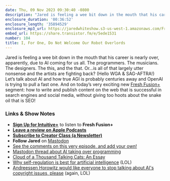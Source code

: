 ```yaml
---
date: Thu, 09 Nov 2023 09:30:40 -0800
description: "Jared is feeling a wee bit down in the mouth that his career is nearly over, apparently, due to AI coming for us all. The programmers. The musicians. The designers. The this, and the that. Or…is all of that largely utter nonsense and the artists are fighting back? (Hello WGA & SAG-AFTRA!) Let’s talk about AI and how true AGI is probably centuries away and OpenAI is trying to pull a fast one. And on today’s very exciting new Fresh Fusion+ segment: how to write and publish content on the web that is successful in search engines and social media, without giving too hoots about the snake oil that is SEO!"
enclosure_duration: '00:36:52'
enclosure_length: '35894529'
enclosure_mp3_url: https://jaredwhiteshow.s3-us-west-1.amazonaws.com/FreshFusion_Episode_104%20-%20I%20For%20One%20Do%20Not%20Welcome%20Our%20Robot%20Overlords.mp3
embed_url: https://share.transistor.fm/e/5ede1531
number: 104
title: I, For One, Do Not Welcome Our Robot Overlords
---
```


Jared is feeling a wee bit down in the mouth that his career is nearly over, apparently, due to AI coming for us all. The programmers. The musicians. The designers. The this, and the that. Or…is all of that largely utter nonsense and the artists are fighting back? (Hello WGA & SAG-AFTRA!) Let’s talk about AI and how true AGI is probably centuries away and OpenAI is trying to pull a fast one. And on today’s very exciting new [Fresh Fusion+](https://plus.intuitivefuture.com) segment: how to write and publish content on the web that is successful in search engines and social media, without giving too hoots about the snake oil that is SEO!

### Links & Show Notes

* **[Sign Up for Intuitive+](https://plus.intuitivefuture.com)** to listen to **Fresh Fusion+**
* **[Leave a review on Apple Podcasts](https://podcasts.apple.com/us/podcast/fresh-fusion/id1387528457)**
* **[Subscribe to Creator Class (a Newsletter)](https://jaredwhite.com/creator-class)**
* **Follow Jared** on [Mastodon](https://indieweb.social/@jaredwhite)
* [See the comments on this very episode, and add your own!](https://jaredwhite.com/podcast/104)
* [Mastodon thread about AI taking over programming](https://indieweb.social/@jaredwhite/111343942962581783)
* [Cloud of a Thousand Talking Cats: An Essay](https://jaredwhite.com/articles/cloud-of-a-thousand-talking-cats)
* [Why self-regulation is best for artificial intelligence](https://thehill.com/opinion/4300288-why-self-regulation-is-best-for-artificial-intelligence/) (LOL)
* [Andreessen Horowitz would like everyone to stop talking about AI's copyright issues, please](https://www.linkedin.com/feed/update/urn:li:activity:7127957835170115584?utm_source=share&utm_medium=member_desktop) (again, LOL)

